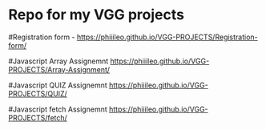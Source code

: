 # Repo for my VGG projects

#Registration form - https://phiiileo.github.io/VGG-PROJECTS/Registration-form/

#Javascript Array Assignemnt https://phiiileo.github.io/VGG-PROJECTS/Array-Assignment/

#Javascript QUIZ Assignemnt https://phiiileo.github.io/VGG-PROJECTS/QUIZ/

#Javascript fetch Assignemnt https://phiiileo.github.io/VGG-PROJECTS/fetch/
